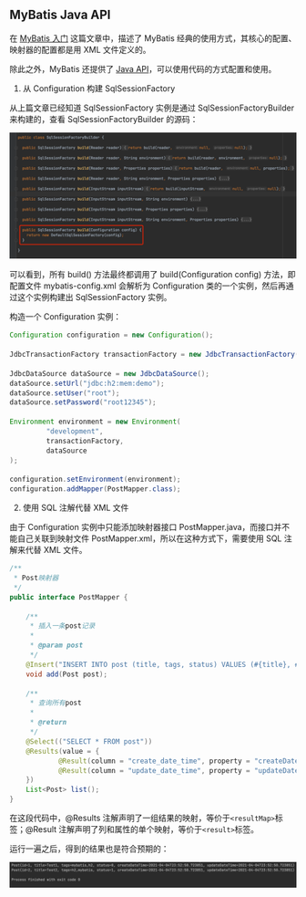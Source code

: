 ## MyBatis Java API

在 [MyBatis 入门](2021-03-29-MyBatis入门.md) 这篇文章中，描述了 MyBatis 经典的使用方式，其核心的配置、映射器的配置都是用 XML 文件定义的。

除此之外，MyBatis 还提供了 [Java API](https://mybatis.org/mybatis-3/zh/java-api.html)，可以使用代码的方式配置和使用。

1. 从 Configuration 构建 SqlSessionFactory

从上篇文章已经知道 SqlSessionFactory 实例是通过 SqlSessionFactoryBuilder 来构建的，查看 SqlSessionFactoryBuilder 的源码：

![image-20210405001452764](../.assets/image-20210405001452764.png)

可以看到，所有 build() 方法最终都调用了 build(Configuration config) 方法，即配置文件 mybatis-config.xml 会解析为 Configuration 类的一个实例，然后再通过这个实例构建出 SqlSessionFactory 实例。

构造一个 Configuration 实例：

```java
Configuration configuration = new Configuration();

JdbcTransactionFactory transactionFactory = new JdbcTransactionFactory();

JdbcDataSource dataSource = new JdbcDataSource();
dataSource.setUrl("jdbc:h2:mem:demo");
dataSource.setUser("root");
dataSource.setPassword("root12345");

Environment environment = new Environment(
         "development",
         transactionFactory,
         dataSource
);

configuration.setEnvironment(environment);
configuration.addMapper(PostMapper.class);
```

2. 使用 SQL 注解代替 XML 文件

由于 Configuration 实例中只能添加映射器接口 PostMapper.java，而接口并不能自己关联到映射文件 PostMapper.xml，所以在这种方式下，需要使用 SQL 注解来代替 XML 文件。

```java
/**
 * Post映射器
 */
public interface PostMapper {

    /**
     * 插入一条post记录
     *
     * @param post
     */
    @Insert("INSERT INTO post (title, tags, status) VALUES (#{title}, #{tags}, #{status})")
    void add(Post post);

    /**
     * 查询所有post
     *
     * @return
     */
    @Select(("SELECT * FROM post"))
    @Results(value = {
            @Result(column = "create_date_time", property = "createDateTime"),
            @Result(column = "update_date_time", property = "updateDateTime")
    })
    List<Post> list();
}
```

在这段代码中，@Results 注解声明了一组结果的映射，等价于`<resultMap>`标签；@Result 注解声明了列和属性的单个映射，等价于`<result>`标签。

运行一遍之后，得到的结果也是符合预期的：

![image-20210404235700935](../.assets/image-20210404235700935.png)
